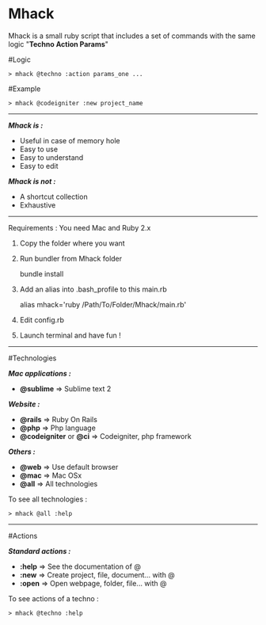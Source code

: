 Mhack
=====

Mhack is a small ruby script that includes a set of commands with the same logic "**Techno Action Params**"

#Logic

    > mhack @techno :action params_one ...

#Example  

    > mhack @codeigniter :new project_name  
    
----------
***Mhack is :***

 - Useful in case of memory hole 
 - Easy to use
 - Easy to understand
 - Easy to edit


***Mhack is not :***

 - A shortcut collection 
 - Exhaustive

----------


Requirements : You need Mac and Ruby 2.x

 1. Copy the folder where you want
 2. Run bundler from Mhack folder

	bundle install

 3. Add an alias into .bash_profile to this main.rb

    alias mhack='ruby /Path/To/Folder/Mhack/main.rb'

 4. Edit config.rb 
 5. Launch terminal and have fun !


 ----------

#Technologies



***Mac applications :***

 - **@sublime** => Sublime text 2 

***Website :***
 - **@rails** => Ruby On Rails
 - **@php** => Php language
 - **@codeigniter** or **@ci** => Codeigniter, php framework

***Others :***
 - **@web** => Use default browser
 - **@mac** => Mac OSx
 - **@all** => All technologies 


To see all technologies :

    > mhack @all :help  

 ----------

#Actions


***Standard actions :***

 - **:help** => See the documentation of @
 - **:new** => Create project, file, document... with @ 
 - **:open** => Open webpage, folder, file... with @
 

To see actions of a techno :

    > mhack @techno :help  
